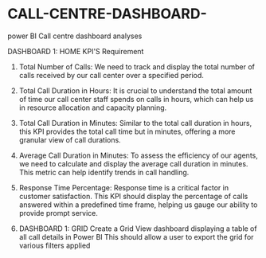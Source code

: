 # CALL-CENTRE-DASHBOARD-
power BI Call centre dashboard analyses

 DASHBOARD 1: HOME
KPI'S Requirement
1. Total Number of Calls: We need to track and display the total number of calls received by our call center over a specified period.
2. Total Call Duration in Hours: It is crucial to understand the total amount of time our call center staff spends on calls in hours, which can help us in resource allocation and capacity planning.
3. Total Call Duration in Minutes: Similar to the total call duration in hours, this KPI provides the total call time but in minutes, offering a more granular view of call durations.
4. Average Call Duration in Minutes: To assess the efficiency of our agents, we need to calculate and display the average call duration in minutes. This metric can help identify trends in call handling.
5. Response Time Percentage: Response time is a critical factor in customer satisfaction. This KPl should display the percentage of calls answered within a predefined time frame, helping us gauge our ability to provide prompt service.

6. DASHBOARD 1: GRID
Create a Grid View dashboard displaying a table of all call details in Power BI
This should allow a user to export the grid for various filters applied

